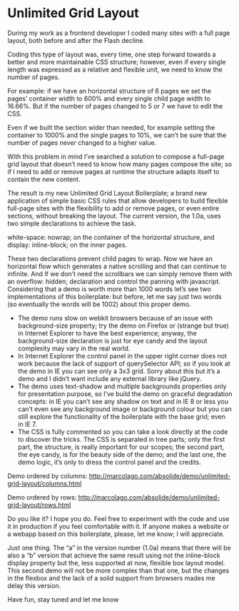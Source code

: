 Unlimited Grid Layout
=====================

During my work as a frontend developer I coded many sites with a full page layout, both before and after the Flash decline.

Coding this type of layout was, every time, one step forward towards a better and more maintainable CSS structure; however, even if every single length was expressed as a relative and flexible unit, we need to know the number of pages.

For example: if we have an horizontal structure of 6 pages we set the pages’ container width to 600% and every single child page width to 16.66%. But if the number of pages changed to 5 or 7 we have to edit the CSS.

Even if we built the section wider than needed, for example setting the container to 1000% and the single pages to 10%, we can’t be sure that the number of pages never changed to a higher value.

With this problem in mind I’ve searched a solution to compose a full-page grid layout that doesn’t need to know how many pages compose the site; so if I need to add or remove pages at runtime the structure adapts itself to contain the new content.

The result is my new Unlimited Grid Layout Boilerplate; a brand new application of simple basic CSS rules that allow developers to build flexible full-page sites with the flexibility to add or remove pages, or even entire sections, without breaking the layout.
The current version, the 1.0a, uses two simple declarations to achieve the task.

white-space: nowrap; on the container of the horizontal structure, and display: inline-block; on the inner pages.

These two declarations prevent child pages to wrap.
Now we have an horizontal flow which generates a native scrolling and that can continue to infinite.
And If we don’t need the scrollbars we can simply remove them with an overflow: hidden; declaration and control the panning with javascript.
Considering that a demo is worth more than 1000 words let’s see two implementations of this boilerplate: but before, let me say just two words (so eventually the words will be 1002) about this proper demo.

- The demo runs slow on webkit browsers because of an issue with background-size property; try the demo on Firefox or (strange but true) in Internet Explorer to have the best experience; anyway, the background-size declaration is just for eye candy and the layout complexity may vary in the real world.
- In Internet Explorer the control panel in the upper right corner does not work because the lack of support of querySelector API; so if you look at the demo in IE you can see only a 3x3 grid. Sorry about this but it’s a demo and I didn’t want include any external library like jQuery.
- The demo uses text-shadow and multiple backgrounds properties only for presentation purpose, so I’ve build the demo on graceful degradation concepts: in IE you can’t see any shadow on text and in IE 8 or less you can’t even see any background image or background colour but you can still explore the functionality of the boilerplate with the base grid; even in IE 7.
- The CSS is fully commented so you can take a look directly at the code to discover the tricks. The CSS is separated in tree parts; only the first part, the structure, is really important for our scopes; the second part, the eye candy, is for the beauty side of the demo; and the last one, the demo logic, it’s only to dress the control panel and the credits.

Demo ordered by columns: http://marcolago.com/absolide/demo/unlimited-grid-layout/columns.html

Demo ordered by rows: http://marcolago.com/absolide/demo/unlimited-grid-layout/rows.html

Do you like it? I hope you do.
Feel free to experiment with the code and use it in production if you feel comfortable with it. If anyone makes a website or a webapp based on this boilerplate, please, let me know; I will appreciate.

Just one thing.
The “a” in the version number (1.0a) means that there will be also a “b” version that achieve the same result using not the inline-block display property but the, less supported at now, flexible box layout model.
This second demo will not be more complex than that one, but the changes in the flexbox and the lack of a solid support from browsers mades me delay this version.

Have fun, stay tuned and let me know